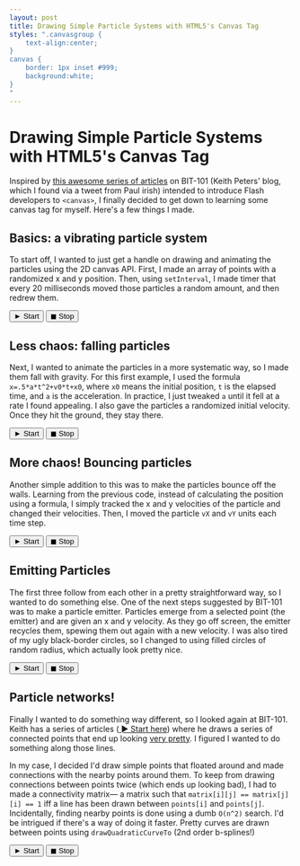```yaml
---
layout: post
title: Drawing Simple Particle Systems with HTML5's Canvas Tag
styles: ".canvasgroup {
	text-align:center;
}
canvas {
	border: 1px inset #999;
	background:white;
}
"
---
```


# Drawing Simple Particle Systems with HTML5's Canvas Tag

Inspired by [this awesome series of articles][insp] on BIT-101 (Keith Peters' blog, which I found via a tweet from Paul irish)
intended to introduce Flash developers to `<canvas>`, I finally decided to get down to learning some canvas tag for myself. 
Here's a few things I made.

## Basics: a vibrating particle system

To start off, I wanted to just get a handle on drawing and animating the particles using the 2D canvas API. First,
I made an array of points with a randomized x and y position. Then, using `setInterval`, I made timer that every
20 milliseconds moved those particles a random amount, and then redrew them.

<div class="canvasgroup">
	<div class="canvascontainer">
			<canvas width="400" height="400" id="random"></canvas>
	</div>
	<script src="/canvas2/random.particles.js"> </script>
	<script> 
		var randomDrawing = drawRandom("random"); 
	</script>
	<button class="start" onclick="randomDrawing.start();"> ► Start</button>
	<button class="stop" onclick="randomDrawing.stop();"> ◼ Stop</button>
</div>

## Less chaos: falling particles

Next, I wanted to animate the particles in a more systematic way, so I made them fall with gravity. For this first
example, I used the formula `x=.5*a*t^2+v0*t+x0`, where `x0` means the initial position, `t` is the elapsed time, and
`a` is the acceleration. In practice, I just tweaked `a` until it fell at a rate I found appealing. I also gave
the particles a randomized initial velocity. Once they hit the ground, they stay there.

<div class="canvasgroup">
	<div class="canvascontainer"><canvas width="400" height="400" id="falling"></canvas></div>
	<script src="/canvas2/falling.particles.js"> </script>
	<script> 
		var fallingDrawing = falling("falling"); 
	</script>
	<button class="start" onclick="fallingDrawing.start();"> ► Start</button>
	<button class="stop" onclick="fallingDrawing.stop();">◼ Stop</button>
</div>

## More chaos! Bouncing particles

Another simple addition to this was to make the particles bounce off the walls. Learning from the previous code, instead
of calculating the position using a formula, I simply tracked the x and y velocities of the particle and changed their 
velocities. Then, I moved the particle `vX` and `vY` units each time step. 

<div class="canvasgroup">
	<div class="canvascontainer"><canvas width="400" height="400" id="bouncing"></canvas></div>
	<script src="/canvas2/bouncing.particles.js"> </script>
	<script> 
		var bouncingDrawing = bouncy("bouncing"); 
	</script>
	<button class="start" onclick="bouncingDrawing.start();"> ► Start</button>
	<button class="stop" onclick="bouncingDrawing.stop();">◼ Stop</button>
</div>

## Emitting Particles

The first three follow from each other in a pretty straightforward way, so I wanted to do something else. One of the next steps
suggested by BIT-101 was to make a particle emitter. Particles emerge from a selected point (the emitter) and are given an x and 
y velocity. As they go off screen, the emitter recycles them, spewing them out again with a new velocity. I was also tired of my 
ugly black-border circles, so I changed to using filled circles of random radius, which actually look pretty nice.

<div class="canvasgroup">
	<div class="canvascontainer"><canvas width="400" height="400" id="emit"></canvas></div>
	<script src="/canvas2/emitted.particles.js"> </script>
	<script> 
		var emitDrawing = emit("emit"); 
	</script>
	<button class="start" onclick="emitDrawing.start();"> ► Start</button>
	<button class="stop" onclick="emitDrawing.stop();">◼ Stop</button>
</div>

## Particle networks!

Finally I wanted to do something way different, so I looked again at BIT-101. Keith has a series of articles ([ ► Start here][pretty])
where he draws a series of connected points that end up looking [very pretty][pretty2]. I figured I wanted to do something along
those lines.

In my case, I decided I'd draw simple points that floated around and made connections with the nearby points around them. To keep
from drawing connections between points twice (which ends up looking bad), I had to made a connectivity matrix— a matrix such that
`matrix[i][j] == matrix[j][i] == 1` iff a line has been drawn between `points[i]` and `points[j]`. Incidentally, finding
nearby points is done using a dumb `O(n^2)` search. I'd be intrigued if there's a way of doing it faster. Pretty curves
are drawn between points using `drawQuadraticCurveTo` (2nd order b-splines!)

<div class="canvasgroup">
	<div class="canvascontainer"><canvas width="400" height="400" id="connect"></canvas></div>
	<script src="/canvas2/connected.particles.js"> </script>
	<script> 
		var connectedDrawing = connected("connect"); 
	</script>
	<button class="start" onclick="connectedDrawing.start();"> ► Start</button>
	<button class="stop" onclick="connectedDrawing.stop();">◼ Stop</button>
</div>




[insp]: http://www.bit-101.com/blog/?cat=17
[pretty]: http://www.bit-101.com/blog/?p=3214
[pretty2]: http://www.bit-101.com/jscanvas/mar25.html